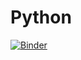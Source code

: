 # Python
[![Binder](https://mybinder.org/badge_logo.svg)](https://mybinder.org/v2/gh/Nabeelpk009/Python/main)
